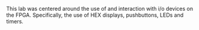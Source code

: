 This lab was centered around the use of and interaction with i/o devices on the FPGA. Specifically, the use of HEX displays, pushbuttons, LEDs and timers.
